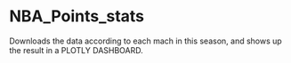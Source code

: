# NBA_Points_stats
Downloads the data according to each mach in this season, and shows up the result in a PLOTLY DASHBOARD.
